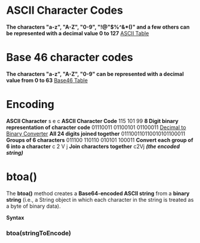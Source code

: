 # ASCII Character Codes

**The characters "a-z", "A-Z", "0-9", "!@"$%^&\*()" and a few others can be represented with a decimal value 0 to 127**
[ASCII Table](https://www.asciitable.com/)

# Base 46 character codes

**The characters "a-z", "A-Z", "0-9" can be represented with a decimal value from 0 to 63**
[Base46 Table](https://www.geeksforgeeks.org/encoding-and-decoding-base64-strings-in-python/)

# Encoding

**ASCII Character** s e c
**ASCII Character Code** 115 101 99
**8 Digit binary representation of character code** 01110011 01100101 01100011
[Decimal to Binary Converter](https://www.binaryhexconverter.com/decimal-to-binary-converter)
**All 24 digits joined together** 011100110110010101100011
**Groups of 6 characters** 011100 110110 010101 100011
**Convert each group of 6 into a character** c 2 V j
**Join characters together** c2Vj **_(the encoded string)_**

# btoa()

The **btoa()** method creates a **Base64-encoded ASCII string** from a **binary string** (i.e., a String object in which each character in the string is treated as a byte of binary data).

**Syntax**
### btoa(stringToEncode)
